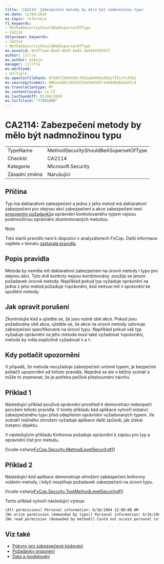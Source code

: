 ```yaml
---
title: 'CA2114: Zabezpečení metody by mělo být nadmnožinou typu'
ms.date: 11/04/2016
ms.topic: reference
f1_keywords:
- MethodSecurityShouldBeASupersetOfType
- CA2114
helpviewer_keywords:
- CA2114
- MethodSecurityShouldBeASupersetOfType
ms.assetid: 663f7aa4-8be5-4bd5-be92-4e9444f07077
author: jillre
ms.author: mikejo
manager: jillfra
ms.workload:
- multiple
ms.openlocfilehash: 6f603f20d5458c7841a84950a58a1ff51cfc47b2
ms.sourcegitcommit: 00ba14d9c20224319a5e93dfc1e0d48d643a5fcd
ms.translationtype: MT
ms.contentlocale: cs-CZ
ms.lasthandoff: 02/08/2020
ms.locfileid: "77091090"
---
```

# <a name="ca2114-method-security-should-be-a-superset-of-type"></a>CA2114: Zabezpečení metody by mělo být nadmnožinou typu

|||
|-|-|
|TypeName|MethodSecurityShouldBeASupersetOfType|
|CheckId|CA2114|
|Kategorie|Microsoft.Security|
|Zásadní změna|Narušující|

## <a name="cause"></a>Příčina
Typ má deklarativní zabezpečení a jedna z jeho metod má deklarativní zabezpečení pro stejnou akci zabezpečení a akce zabezpečení není [propojením požadavků](/dotnet/framework/misc/link-demands)a oprávnění kontrolovaného typem nejsou podmnožinou oprávnění zkontrolovaných metodou.

> [!NOTE]
> Toto starší pravidlo není k dispozici v analyzátorech FxCop. Další informace najdete v tématu [zastaralá pravidla](fxcop-rule-port-status.md#deprecated-rules).

## <a name="rule-description"></a>Popis pravidla
Metoda by neměla mít deklarativní zabezpečení na úrovni metody i typu pro stejnou akci. Tyto dvě kontroly nejsou kombinovány. použije se jenom požadavek úrovně metody. Například pokud typ vyžaduje oprávnění `X`a jedna z jeho metod požaduje `Y`oprávnění, kód nemusí mít `X` oprávnění ke spuštění metody.

## <a name="how-to-fix-violations"></a>Jak opravit porušení
Zkontrolujte kód a ujistěte se, že jsou nutné obě akce. Pokud jsou požadovány obě akce, ujistěte se, že akce na úrovni metody zahrnuje zabezpečení specifikované na úrovni typu. Například pokud váš typ vyžaduje oprávnění `X`a jeho metoda musí také vyžadovat `Y`oprávnění, metoda by měla explicitně vyžadovat `X` a `Y`.

## <a name="when-to-suppress-warnings"></a>Kdy potlačit upozornění
V případě, že metoda nevyžaduje zabezpečení určené typem, je bezpečné potlačit upozornění od tohoto pravidla. Nejedná se ale o běžný scénář a může to znamenat, že je potřeba pečlivé přezkoumání návrhu.

## <a name="example-1"></a>Příklad 1

Následující příklad používá oprávnění prostředí k demonstraci nebezpečí porušení tohoto pravidla. V tomto příkladu kód aplikace vytvoří instanci zabezpečeného typu před odepřením oprávnění vyžadovaných typem. Ve scénáři reálného ohrožení vyžaduje aplikace další způsob, jak získat instanci objektu.

V následujícím příkladu Knihovna požaduje oprávnění k zápisu pro typ a oprávnění číst pro metodu.

[!code-csharp[FxCop.Security.MethodLevelSecurity#1](../code-quality/codesnippet/CSharp/ca2114-method-security-should-be-a-superset-of-type_1.cs)]

## <a name="example-2"></a>Příklad 2

Následující kód aplikace demonstruje ohrožení zabezpečení knihovny voláním metody, i když nesplňuje požadavek zabezpečení na úrovni typu.

[!code-csharp[FxCop.Security.TestMethodLevelSecurity#1](../code-quality/codesnippet/CSharp/ca2114-method-security-should-be-a-superset-of-type_2.cs)]

Tento příklad vytvoří následující výstup:

```txt
[All permissions] Personal information: 6/16/1964 12:00:00 AM
[No write permission (demanded by type)] Personal information: 6/16/1964 12:00:00 AM
[No read permission (demanded by method)] Could not access personal information: Request failed.
```

## <a name="see-also"></a>Viz také

- [Pokyny pro zabezpečené kódování](/dotnet/standard/security/secure-coding-guidelines)
- [Požadavky propojení](/dotnet/framework/misc/link-demands)
- [Data a modelování](/dotnet/framework/data/index)

